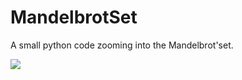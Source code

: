 # MandelbrotSet
A small python code zooming into the Mandelbrot'set. 

![](https://github.com/LesageAdrien/MandelbrotSet/blob/main/MandelBrotSet.gif)
